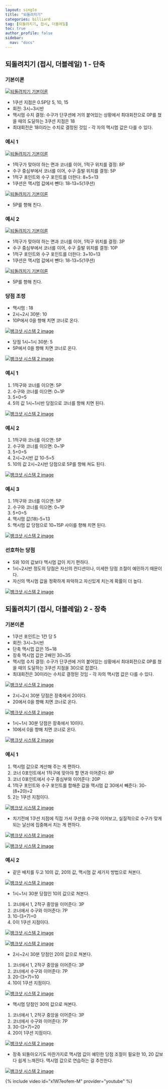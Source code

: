 ```yaml
---
layout: single
title: "되돌려치기"
categories: billiard
tag: [되돌려치기, 접시, 더블레일] 
toc: true
author_profile: false
sidebar:
  nav: "docs"
---
```


## 되돌려치기 (접시, 더블레일) 1 - 단축

### 기본이론
[![되돌려치기 기본이론](/images/되돌려치기_기본이론.png)](/images/되돌려치기_기본이론.png)
- 1쿠션 지점은 0.5P당 5, 10, 15
- 회전: 3시~3시반
- 맥시멈 수치 결정: 수구가 단쿠션에 거의 붙어있는 상황에서 최대회전으로 0P를 쳤을 때의 도달하는 3쿠션 지점은 18
- 최대회전은 18이라는 수치로 결정된 것임 - 각 자의 맥시멈 값은 다를 수 있다.

### 예시 1
[![되돌려치기 기본이론](/images/되돌려치기_예시1.png)](/images/되돌려치기_예시1.png)
- 1적구가 맞아야 하는 면과 코너를 이어, 1적구 위치를 결정: 8P
- 수구 중심부에서 코너를 이어, 수구 출발 위치를 결정: 5P
- 1적구 포인트와 수구 포인트를 더한다: 8+5=13
- 1쿠션은 맥시멈 값에서 뺀다: 18-13=5(1쿠션)

[![되돌려치기 기본이론](/images/되돌려치기_예시1-2.png)](/images/되돌려치기_예시1-2.png)
- 5P를 향해 친다.

### 예시 2
[![되돌려치기 기본이론](/images/되돌려치기_예시2.png)](/images/되돌려치기_예시2.png)
- 1적구가 맞아야 하는 면과 코너를 이어, 1적구 위치를 결정: 3P
- 수구 중심부에서 코너를 이어, 수구 출발 위치를 결정: 10P
- 1적구 포인트와 수구 포인트를 더한다: 3+10=13
- 1쿠션은 맥시멈 값에서 뺀다: 18-13=5(1쿠션)

[![되돌려치기 기본이론](/images/되돌려치기_예시2-2.png)](/images/되돌려치기_예시2-2.png)
- 5P를 향해 친다.

### 당점 조정

- 맥시멈 : 18
- 2시~2시 30분: 10
- 10P에서 0을 향해 치면 코너로 온다.

[![뱅크샷 시스템 2 image](https://slid-users-assets-v1-seoul.s3.ap-northeast-2.amazonaws.com/public/capture_images/b49d1545dec64a4892cce648446b3c67/0b30bde6-dbfc-48be-9165-0c568e4e11b4.png)](https://slid.cc/vdocs/b49d1545dec64a4892cce648446b3c67?v=ed9b35f4bfd4423ca79a18c495979cdf&start=236.96330105340576)

- 당점 1시~1시 30분: 5
- 5P에서 0을 향해 치면 코너로 온다.

[![뱅크샷 시스템 2 image](https://slid-users-assets-v1-seoul.s3.ap-northeast-2.amazonaws.com/public/capture_images/b49d1545dec64a4892cce648446b3c67/f7543f87-5631-4243-a967-d1a04c0261ad.png)](https://slid.cc/vdocs/b49d1545dec64a4892cce648446b3c67?v=ed9b35f4bfd4423ca79a18c495979cdf&start=254.8780329961853)

### 예시 1

1. 1적구와 코너를 이으면: 5P
2. 수구와 코너를 이으면: 0~1P
3. 5+0=5
4. 5의 값 1시~1시반 당점으로 코너를 향해 치면 된다.

[![뱅크샷 시스템 2 image](https://slid-users-assets-v1-seoul.s3.ap-northeast-2.amazonaws.com/public/capture_images/b49d1545dec64a4892cce648446b3c67/8ff13b8d-ac82-4a35-b175-f1f670b31a21.png)](https://slid.cc/vdocs/b49d1545dec64a4892cce648446b3c67?v=ed9b35f4bfd4423ca79a18c495979cdf&start=288.8320451296997)

### 예시 2

1. 1적구와 코너를 이으면: 5P
2. 수구와 코너를 이으면: 0~1P
3. 5+0=5
4. 2시~2시반 값 10-5=5
5. 10의 값 2시~2시반 당점으로 5P를 향해 쳐도 된다.

[![뱅크샷 시스템 2 image](https://slid-users-assets-v1-seoul.s3.ap-northeast-2.amazonaws.com/public/capture_images/b49d1545dec64a4892cce648446b3c67/89231746-aae3-454f-92b6-9f653e35a350.png)](https://slid.cc/vdocs/b49d1545dec64a4892cce648446b3c67?v=ed9b35f4bfd4423ca79a18c495979cdf&start=316.51795296757507)

### 예시 3

1. 1적구와 코너를 이으면: 5P
2. 수구와 코너를 이으면: 0~1P
3. 5+0=5
4. 맥시멈 값(18)-5=13
5. 맥시멈 값 당점으로 10~15P 사이를 향해 치면 된다.

[![뱅크샷 시스템 2 image](https://slid-users-assets-v1-seoul.s3.ap-northeast-2.amazonaws.com/public/capture_images/b49d1545dec64a4892cce648446b3c67/64775548-09db-4286-8453-0f5621fdaff2.png)](https://slid.cc/vdocs/b49d1545dec64a4892cce648446b3c67?v=ed9b35f4bfd4423ca79a18c495979cdf&start=351.3420090591278)

### 선호하는 당점

- 5와 10의 값보다 맥시멈 값이 치기 편하다.
- 1시~2시반 정도의 당점은 자신의 컨디션이나, 미세한 당점 조절이 예민하기 때문이다.
- 자신의 맥시멈 값을 정확하게 파악하고 자신있게 치는게 확률이 더 높다.

[![뱅크샷 시스템 2 image](https://slid-users-assets-v1-seoul.s3.ap-northeast-2.amazonaws.com/public/capture_images/b49d1545dec64a4892cce648446b3c67/df9e5e36-85da-445c-92d3-901406f85581.png)](https://slid.cc/vdocs/b49d1545dec64a4892cce648446b3c67?v=ed9b35f4bfd4423ca79a18c495979cdf&start=380.01093706866453)

## 되돌려치기 (접시, 더블레일) 2 - 장축

### 기본이론

- 1쿠션 포인트는 1칸 당 5
- 회전: 3시~3시반
- 단축 맥시멉 값은 15~18
- 장축 맥시멈 값은 2배인 30~35
- 맥시멈 수치 결정: 수구가 단쿠션에 거의 붙어있는 상황에서 최대회전으로 0P를 쳤을 때의 도달하는 3쿠션 지점을 30으로 잡겠다.
- 최대회전은 30이라는 수치로 결정된 것임 - 각 자의 맥시멈 값은 다를 수 있다.

[![뱅크샷 시스템 2 image](https://slid-users-assets-v1-seoul.s3.ap-northeast-2.amazonaws.com/public/capture_images/b49d1545dec64a4892cce648446b3c67/7f9eb830-66c2-4d73-add2-3c20225ce693.png)](https://slid.cc/vdocs/b49d1545dec64a4892cce648446b3c67?v=ed9b35f4bfd4423ca79a18c495979cdf&start=439.2059728817444)

- 2시~2시 30분 당점은 장축에서 20이다.
- 20에서 0을 향해 치면 코너로 온다.

[![뱅크샷 시스템 2 image](https://slid-users-assets-v1-seoul.s3.ap-northeast-2.amazonaws.com/public/capture_images/b49d1545dec64a4892cce648446b3c67/257eb987-7514-4420-8a2e-963f3ed8d17b.png)](https://slid.cc/vdocs/b49d1545dec64a4892cce648446b3c67?v=ed9b35f4bfd4423ca79a18c495979cdf&start=470.78818001144407)

- 1시~1시 30분 당점은 장축에서 10이다.
- 10에서 0을 향해 치면 코너로 온다.

[![뱅크샷 시스템 2 image](https://slid-users-assets-v1-seoul.s3.ap-northeast-2.amazonaws.com/public/capture_images/b49d1545dec64a4892cce648446b3c67/a9c8d091-8d03-4010-857a-3d649b009402.png)](https://slid.cc/vdocs/b49d1545dec64a4892cce648446b3c67?v=ed9b35f4bfd4423ca79a18c495979cdf&start=497.2766209332428)

### 예시 1

1. 맥시멈 값으로 계산해 주는 게 편하다.
2. 코너 0포인트에서 1적구에 맞아야 할 면과 이어준다: 8P
3. 코너 0포인트에서 수구 중심부와 이어준다: 20P
4. 1적구 포인트와 수구 포인트를 합해준 값을 맥시멈 값 30에서 빼준다: 30-(8+20)=2
5. 2는 1쿠션 지점이다.

[![뱅크샷 시스템 2 image](https://slid-users-assets-v1-seoul.s3.ap-northeast-2.amazonaws.com/public/capture_images/b49d1545dec64a4892cce648446b3c67/f379be60-1db8-4d17-8b91-90f98de00f70.png)](https://slid.cc/vdocs/b49d1545dec64a4892cce648446b3c67?v=ed9b35f4bfd4423ca79a18c495979cdf&start=560.5513581354218)


- 치기전에 1쿠션 지점에 직접 가서 쿠션을 수구와 이어보고, 실질적으로 수구가 맞게 되는 날선에 집중해서 치는 게 편하다.

[![뱅크샷 시스템 2 image](https://slid-users-assets-v1-seoul.s3.ap-northeast-2.amazonaws.com/public/capture_images/b49d1545dec64a4892cce648446b3c67/6c0e7200-9f0f-48c0-a8ab-9be9717757f3.png)](https://slid.cc/vdocs/b49d1545dec64a4892cce648446b3c67?v=ed9b35f4bfd4423ca79a18c495979cdf&start=575.3180229771118)

[![뱅크샷 시스템 2 image](https://slid-users-assets-v1-seoul.s3.ap-northeast-2.amazonaws.com/public/capture_images/b49d1545dec64a4892cce648446b3c67/db545f4c-ec40-4200-ad81-4f38bbcb914a.png)](https://slid.cc/vdocs/b49d1545dec64a4892cce648446b3c67?v=ed9b35f4bfd4423ca79a18c495979cdf&start=580.6952360762939)

### 예시 2


- 같은 배치를 두고 10의 값, 20의 값, 맥시멈 값 세가지 방법으로 쳐본다.

[![뱅크샷 시스템 2 image](https://slid-users-assets-v1-seoul.s3.ap-northeast-2.amazonaws.com/public/capture_images/b49d1545dec64a4892cce648446b3c67/280058b9-4fd9-4acd-90b5-96c7d2cc5ad3.png)](https://slid.cc/vdocs/b49d1545dec64a4892cce648446b3c67?v=ed9b35f4bfd4423ca79a18c495979cdf&start=594.872904950409)

- 1시~1시 30분 당점인 10의 값으로 쳐본다.

1. 코너에서 1, 2적구 중앙을 이어준다: 3P
2. 코너에서 수구와 이어준다: 7P
3. 10-(3+7)=0
4. 0이 1쿠션 지점이다.

[![뱅크샷 시스템 2 image](https://slid-users-assets-v1-seoul.s3.ap-northeast-2.amazonaws.com/public/capture_images/b49d1545dec64a4892cce648446b3c67/3d826f81-f66b-4666-9a1a-eae9bd731fa0.png)](https://slid.cc/vdocs/b49d1545dec64a4892cce648446b3c67?v=ed9b35f4bfd4423ca79a18c495979cdf&start=619.2647220019073)

[![뱅크샷 시스템 2 image](https://slid-users-assets-v1-seoul.s3.ap-northeast-2.amazonaws.com/public/capture_images/b49d1545dec64a4892cce648446b3c67/4d98f815-ad0e-4a42-9b76-d034af135bb3.png)](https://slid.cc/vdocs/b49d1545dec64a4892cce648446b3c67?v=ed9b35f4bfd4423ca79a18c495979cdf&start=631.4979869866486)

- 2시~2시 30분 당점인 20의 값으로 쳐본다.

1. 코너에서 1, 2적구 중앙을 이어준다: 3P
2. 코너에서 수구와 이어준다: 7P
3. 20-(3+7)=10
4. 10이 1쿠션 지점이다.

[![뱅크샷 시스템 2 image](https://slid-users-assets-v1-seoul.s3.ap-northeast-2.amazonaws.com/public/capture_images/b49d1545dec64a4892cce648446b3c67/c50eed97-6411-4190-92fa-ab8248c99b6c.png)](https://slid.cc/vdocs/b49d1545dec64a4892cce648446b3c67?v=ed9b35f4bfd4423ca79a18c495979cdf&start=663.0084989141693)

- 맥시멈 당점인 30의 값으로 쳐본다.
1. 코너에서 1, 2적구 중앙을 이어준다: 3P
2. 코너에서 수구와 이어준다: 7P
3. 30-(3+7)=20
4. 20이 1쿠션 지점이다.

[![뱅크샷 시스템 2 image](https://slid-users-assets-v1-seoul.s3.ap-northeast-2.amazonaws.com/public/capture_images/b49d1545dec64a4892cce648446b3c67/c4795f4a-d57e-403d-aee0-061336b849ae.png)](https://slid.cc/vdocs/b49d1545dec64a4892cce648446b3c67?v=ed9b35f4bfd4423ca79a18c495979cdf&start=706.5457630534057)


- 장축 되돌아오기도 마찬가지로 맥시멈 값이 예민한 당점 조절이 필요한 10, 20 값보다 쉽게 느껴진다. 맥시멈 값으로 연습하는 걸 추천한다.

[![뱅크샷 시스템 2 image](https://slid-users-assets-v1-seoul.s3.ap-northeast-2.amazonaws.com/public/capture_images/b49d1545dec64a4892cce648446b3c67/3942cb83-8080-4272-8610-38f79ce4982b.png)](https://slid.cc/vdocs/b49d1545dec64a4892cce648446b3c67?v=ed9b35f4bfd4423ca79a18c495979cdf&start=728.3048309828339)

{% include video id="x1W7eofem-M" provider="youtube" %}
